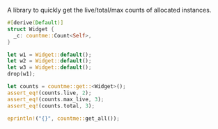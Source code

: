A library to quickly get the live/total/max counts of allocated instances.

```rust
#[derive(Default)]
struct Widget {
  _c: countme::Count<Self>,
}

let w1 = Widget::default();
let w2 = Widget::default();
let w3 = Widget::default();
drop(w1);

let counts = countme::get::<Widget>();
assert_eq!(counts.live, 2);
assert_eq!(counts.max_live, 3);
assert_eq!(counts.total, 3);

eprintln!("{}", countme::get_all());
```
